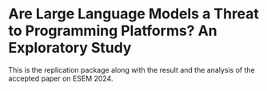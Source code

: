 # Are Large Language Models a Threat to Programming Platforms? An Exploratory Study
This is the replication package along with the result and the analysis of the accepted paper on ESEM 2024.
